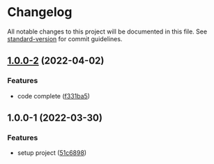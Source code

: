 # Changelog

All notable changes to this project will be documented in this file. See [standard-version](https://github.com/conventional-changelog/standard-version) for commit guidelines.

## [1.0.0-2](https://github.com/jinsikui/xTracking/compare/v1.0.0-1...v1.0.0-2) (2022-04-02)


### Features

* code complete ([f331ba5](https://github.com/jinsikui/xTracking/commit/f331ba5c0a67ba973d989aac56a605a83f2908bc))

## 1.0.0-1 (2022-03-30)


### Features

* setup project ([51c6898](https://github.com/jinsikui/xTracking/commit/51c6898c703eec39c776660b5afe3596272677fe))

